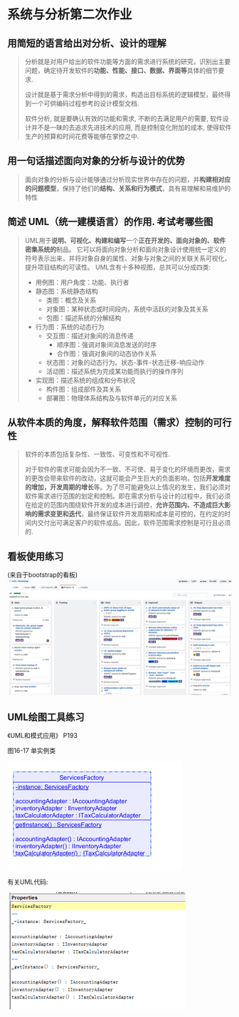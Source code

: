# 系统与分析第二次作业


## 用简短的语言给出对分析、设计的理解
> 分析就是对用户给出的软件功能等方面的需求进行系统的研究，识别出主要问题，确定待开发软件的**功能、性能、接口、数据、界面等**具体的细节要求.
> 
> 设计就是基于需求分析中得到的需求，构造出目标系统的逻辑模型，最终得到一个可供编码过程参考的设计模型文档.
> 
> 软件分析, 就是要确认有效的功能和需求, 不断的去满足用户的需要, 软件设计并不是一昧的去追求先进技术的应用, 而是控制变化附加的成本, 使得软件生产的预算和时间花费等能够在掌控之中.

## 用一句话描述面向对象的分析与设计的优势
> 面向对象的分析与设计能够通过分析现实世界中存在的问题，并**构建相对应的问题模型**，保持了他们的**结构、关系和行为模式**，具有易理解和易维护的特性

## 简述 UML（统一建模语言）的作用. 考试考哪些图
> UML用于**说明、可视化、构建和编写**一个**正在开发的、面向对象的、软件密集系统的**制品。 它可以将面向对象分析和面向对象设计使用统一定义的符号表示出来，并将对象自身的属性、对象与对象之间的关联关系可视化，提升项目结构的可读性。
> UML含有十多种视图，总共可以分成四类:
> * 用例图：用户角度：功能、执行者
> * 静态图：系统静态结构
>   * 类图：概念及关系
>   * 对象图：某种状态或时间段内，系统中活跃的对象及其关系
>   * 包图：描述系统的分解结构
> * 行为图：系统的动态行为
>   * 交互图：描述对象间的消息传递
>       * 顺序图：强调对象间消息发送的时序
>       * 合作图：强调对象间的动态协作关系
>   * 状态图：对象的动态行为。状态-事件-状态迁移-响应动作
>   * 活动图：描述系统为完成某功能而执行的操作序列
> * 实现图：描述系统的组成和分布状况
>   * 构件图：组成部件及其关系
>   * 部署图：物理体系结构及与软件单元的对应关系

## 从软件本质的角度，解释软件范围（需求）控制的可行性
> 软件的本质包括复杂性、一致性、可变性和不可视性.
> 
> 对于软件的需求可能会因为不一致、不可使、易于变化的环境而更改，需求的更改会带来软件的改动，这就可能会产生巨大的负面影响，包括**开发难度的增加，开发周期的增长**等。为了尽可能避免以上情况的发生，我们必须对软件需求进行范围的划定和控制。即在需求分析与设计的过程中，我们必须在给定的范围内围绕软件开发的成本进行调控，**允许范围内、不造成巨大影响的需求变更和迭代**，最终保证软件开发周期和成本是可控的，在约定的时间内交付出可满足客户的软件成品。因此，软件范围需求控制是可行且必须的. 

## 看板使用练习
(来自于bootstrap的看板)
![](media/15523790408003/15523813884003.jpg)

## UML绘图工具练习
《UML和模式应用》 P193

 图16-17 单实例类

![A8C4-JTOOIQ_V6VDI89N`I1](media/15523790408003/A8C4-JTOOIQ_V6VDI89N%60I1.png)

有关UML代码: 

![UML代码](media/15523790408003/FV1TJ%NH-9TV8-MH_4XRFA0.png)